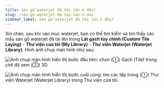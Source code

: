 ```yaml
---
title: Sàn gỗ waterjet đã tải lên ở đâu?
slug: /san-go-waterjet-da-tai-len-o-dau
sidebar_label: Sàn gỗ waterjet đã tải lên ở đâu?
---
```


Xin chào, sau khi vào mục waterjet, bạn có thể tìm kiếm và tìm thấy các mẫu sàn gỗ waterjet đã tải lên trong **Lát gạch tùy chỉnh (Custom Tile Laying)** - **Thư viện của tôi (My Library)** - **Thư viện Waterjet (Waterjet Library)**. Hình ảnh chụp màn hình như sau:

![Ảnh chụp màn hình hiển thị bước đầu tiên: chọn (①) Gạch (Tile) trong chế độ xem (②) 3D.](https://storage.googleapis.com/jegavn_kb/images/2ae4fd57-f41a-4701-be9c-67d205c684f6.png)

![Ảnh chụp màn hình hiển thị bước cuối cùng: tìm các tệp trong (①) Thư viện Waterjet (Waterjet Library) trong Thư viện của tôi.](https://storage.googleapis.com/jegavn_kb/images/09e18772-cd00-413e-b81a-92a00f8599c9.png)